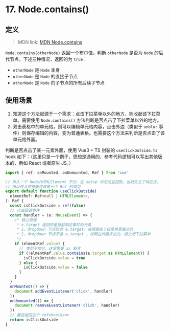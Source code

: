 # 17. Node.contains()

## 定义

> MDN link: [MDN Node.contains](https://developer.mozilla.org/en-US/docs/Web/API/Node/contains)

`Node.contains(otherNode)` 返回一个布尔值，判断 `otherNode` 是否为 `Node` 的后代节点。下述三种情况，返回的为 `true`：
- `otherNode` 是 `Node` 本身
- `otherNode` 是 `Node` 的直接子节点
- `otherNode` 是 `Node` 的子节点的所有后续子节点

## 使用场景

1. 知道这个方法起源于一个需求：点击下拉菜单以外的地方，则收起该下拉菜单。需要使用 `Node.contains()` 方法判断是否点击了下拉菜单以外的地方。
2. 双击表格中的单元格，则可以编辑单元格内容，点击外边（类似于 `unblur` 事件）则保存编辑的内容，变为普通表格。也需要这个方法来判断是否点击了该单元格外面。

判断是否点击了某一元素外面，使用 Vue3 + TS 封装的 `useClickOutside.ts` hook 如下：（这里只是一个例子，思想是通用的，参考代码逻辑可以写出其他版本的，例如 React 或者原生 JS。）
```ts
import { ref, onMounted, onUnmounted, Ref } from 'vue'

// 传入一个 Node/HTMLElement 不行，在 setup 中无法监控到，也就失去了响应式。
// 所以传入的参数应该是一个 Ref 的类型
export default function useClickOutside(
  elmentRef: Ref<null | HTMLElement>,
): Ref {
  const isClickOutside = ref(false)
  // 点击回调事件
  const handler = (e: MouseEvent) => {
    /* 核心原理
     * e.target 返回的是当前响应事件的元素
     * 1、dropdown 节点包含 e.target，说明是在下拉菜单里面点的
     * 2、dropdown 节点不含 e.target ，说明在外面点击的，就关闭下拉菜单
     */
    if (elmentRef.value) {
      // 类型不吻合，这里需要 as 断言
      if (!elmentRef.value.contains(e.target as HTMLElement)) {
        isClickOutside.value = true
      } else {
        isClickOutside.value = false
      }
    }
  }
  onMounted(() => {
    document.addEventListener('click', handler)
  })
  onUnmounted(() => {
    document.removeEventListener('click', handler)
  })
  // 最后返回这个 ref<boolean>
  return isClickOutside
}
```
